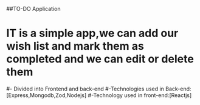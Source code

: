 ##TO-DO Application
# IT is a simple app,we can add our wish list and mark them as completed and we can edit or delete them
#- Divided into Frontend and back-end
 #-Technologies used in Back-end:[Express,Mongodb,Zod,Nodejs]
 #-Technology used in front-end:[Reactjs]
